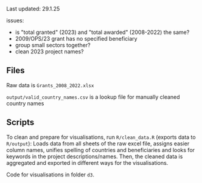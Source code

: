 Last updated: 29.1.25

issues:

- is "total granted" (2023) and "total awarded" (2008-2022) the same?
- 2009/OPS/23 grant has no specified beneficiary
- group small sectors together?
- clean 2023 project names?

## Files

Raw data is `Grants_2008_2022.xlsx`

`output/valid_country_names.csv` is a lookup file for manually cleaned country names

## Scripts

To clean and prepare for visualisations, run `R/clean_data.R` (exports data to `R/output`): Loads data from all sheets of the raw excel file, assigns easier column names, unifies spelling of countries and beneficiaries and looks for keywords in the project descriptions/names. Then, the cleaned data is aggregated and exported in different ways for the visualisations.

Code for visualisations in folder `d3`.
